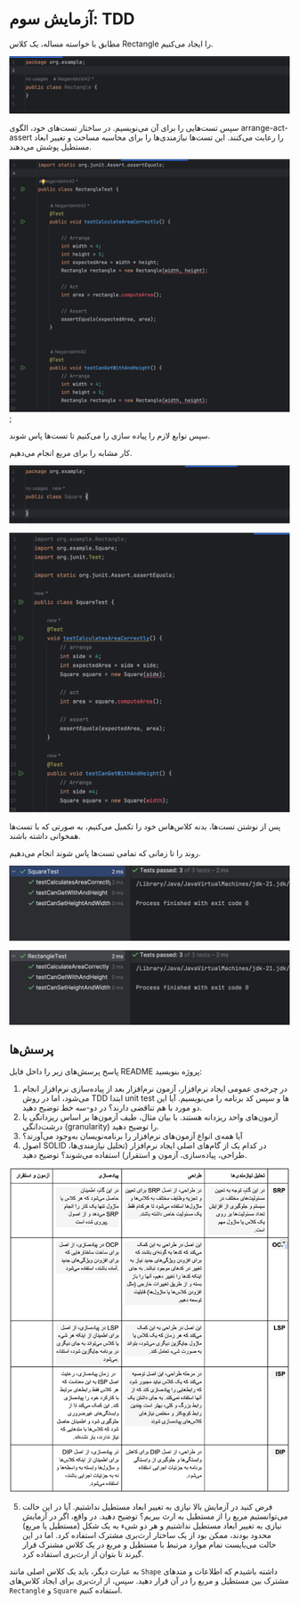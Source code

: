 # آزمایش سوم: TDD

مطابق با خواسته مساله، یک کلاس Rectangle را ایجاد می‌کنیم.

![rectangle class](./assets/Screen%20Shot%202023-11-13%20at%2010.13.09%20PM.png)

سپس تست‌هایی را برای آن می‌نویسیم. در ساختار تست‌های خود، الگوی arrange-act-assert را رعایت می‌کنند. این تست‌ها نیازمندی‌ها را برای محاسبه مساحت و تغییر ابعاد مستطیل پوشش می‌دهند.

![rectanlge tests](./assets/Screen%20Shot%202023-11-13%20at%2010.03.09%20PM.png);

سپس توابع لازم را پیاده سازی را می‌کنیم تا تست‌ها پاس شوند.

کار مشابه را برای مربع انجام می‌دهیم.

![square class](./assets/Screen%20Shot%202023-11-13%20at%2010.16.23%20PM.png)

![square tests](./assets/Screen%20Shot%202023-11-13%20at%2010.21.06%20PM.png)

پس از نوشتن تست‌ها، بدنه کلاس‌هاس خود را تکمیل می‌کنیم، به صورتی که با تست‌ها همخوانی داشته باشند.

روند را تا زمانی که تمامی تست‌ها پاس شوند انجام می‌دهیم.

![rectangle test pass](./assets/Screen%20Shot%202023-11-13%20at%2011.58.37%20PM.png)

![square test pass](./assets/Screen%20Shot%202023-11-13%20at%2011.58.46%20PM.png)

## پرسش‌ها
پاسخ پرسش‌های زیر را داخل فایل README پروژه بنویسید:
1. در چرخه‌ی عمومی ایجاد نرم‌افزار، آزمون نرم‌افزار بعد از پیاده‌سازی نرم‌افزار انجام می‌شود، اما در روش TDD ابتدا unit test ها و سپس کد برنامه را می‌نویسیم. آیا این دو مورد با هم تناقضی دارند؟ در دو-سه خط توضیح دهید.
2. آزمون‌های واحد ریزدانه هستند. با بیان مثال، طیف آزمون‌ها بر اساس ریزدانگی یا درشت‌دانگی (granularity) را توضیح دهید.
3. آیا همه‌ی انواع آزمون‌های نرم‌افزار را برنامه‌نویسان به‌وجود می‌آورند؟
4. اصول SOLID در کدام یک از گام‌های اصلی ایجاد نرم‌افزار (تحلیل نیازمندی‌ها، طراحی، پیاده‌سازی، آزمون و استقرار) استفاده می‌شوند؟ توضیح دهید.

![question4](./assets/question4.jpg)

5. فرض کنید در آزمایش بالا نیازی به تغییر ابعاد مستطیل نداشتیم. آیا در این حالت می‌توانستیم مربع را از مستطیل به ارث ببریم؟ توضیح دهید.
   در واقع، اگر در آزمایش نیازی به تغییر ابعاد مستطیل نداشتیم و هر دو شیء به یک شکل (مستطیل یا مربع) محدود بودند، ممکن بود از یک ساختار ارث‌بری مشترک استفاده کرد. اما در این حالت می‌بایست تمام موارد مرتبط با مستطیل و مربع در یک کلاس مشترک قرار گیرند تا بتوان از ارث‌بری استفاده کرد.

به عبارت دیگر، باید یک کلاس اصلی مانند `Shape` داشته باشیدم که اطلاعات و متدهای مشترک بین مستطیل و مربع را در آن قرار دهید. سپس، از ارث‌بری برای ایجاد کلاس‌های `Rectangle` و `Square` استفاده کنیم.

